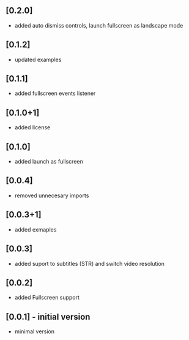 ## [0.2.0]
* added auto dismiss controls, launch fullscreen as landscape mode

## [0.1.2]
* updated examples

## [0.1.1]
* added fullscreen events listener

## [0.1.0+1]
* added license

## [0.1.0]
* added launch as fullscreen

## [0.0.4]
* removed unnecesary imports

## [0.0.3+1]
* added exmaples

## [0.0.3]
* added suport to subtitles (STR) and switch video resolution

## [0.0.2]
* added Fullscreen support

## [0.0.1] - initial version
* minimal version
